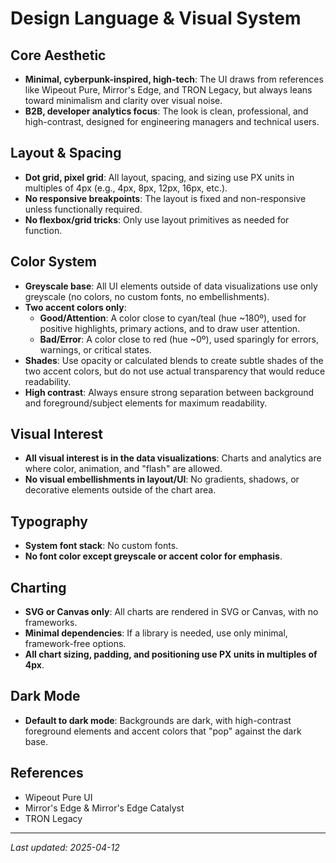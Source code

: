 # Design Language & Visual System

## Core Aesthetic

- **Minimal, cyberpunk-inspired, high-tech**: The UI draws from references like Wipeout Pure, Mirror's Edge, and TRON Legacy, but always leans toward minimalism and clarity over visual noise.
- **B2B, developer analytics focus**: The look is clean, professional, and high-contrast, designed for engineering managers and technical users.

## Layout & Spacing

- **Dot grid, pixel grid**: All layout, spacing, and sizing use PX units in multiples of 4px (e.g., 4px, 8px, 12px, 16px, etc.).
- **No responsive breakpoints**: The layout is fixed and non-responsive unless functionally required.
- **No flexbox/grid tricks**: Only use layout primitives as needed for function.

## Color System

- **Greyscale base**: All UI elements outside of data visualizations use only greyscale (no colors, no custom fonts, no embellishments).
- **Two accent colors only**:
  - **Good/Attention**: A color close to cyan/teal (hue ~180º), used for positive highlights, primary actions, and to draw user attention.
  - **Bad/Error**: A color close to red (hue ~0º), used sparingly for errors, warnings, or critical states.
- **Shades**: Use opacity or calculated blends to create subtle shades of the two accent colors, but do not use actual transparency that would reduce readability.
- **High contrast**: Always ensure strong separation between background and foreground/subject elements for maximum readability.

## Visual Interest

- **All visual interest is in the data visualizations**: Charts and analytics are where color, animation, and "flash" are allowed.
- **No visual embellishments in layout/UI**: No gradients, shadows, or decorative elements outside of the chart area.

## Typography

- **System font stack**: No custom fonts.
- **No font color except greyscale or accent color for emphasis**.

## Charting

- **SVG or Canvas only**: All charts are rendered in SVG or Canvas, with no frameworks.
- **Minimal dependencies**: If a library is needed, use only minimal, framework-free options.
- **All chart sizing, padding, and positioning use PX units in multiples of 4px**.

## Dark Mode

- **Default to dark mode**: Backgrounds are dark, with high-contrast foreground elements and accent colors that "pop" against the dark base.

## References

- Wipeout Pure UI
- Mirror's Edge & Mirror's Edge Catalyst
- TRON Legacy

---

_Last updated: 2025-04-12_
